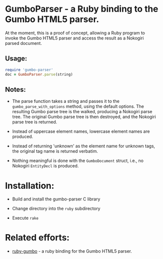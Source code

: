 GumboParser - a Ruby binding to the Gumbo HTML5 parser.
===========

At the moment, this is a proof of concept, allowing a Ruby program to invoke
the Gumbo HTML5 parser and access the result as a Nokogiri parsed document.

Usage:
-----

```ruby
require 'gumbo-parser'
doc = GumboParser.parse(string)
```

Notes:
-----

* The parse function takes a string and passes it to the
<code>gumbo_parse_with_options</code> method, using the default options.
The resulting Gumbo parse tree is the walked, producing a Nokogiri parse tree.
The original Gumbo parse tree is then destroyed, and the Nokogiri parse tree
is returned. 

* Instead of uppercase element names, lowercase element names are produced.

* Instead of returning 'unknown' as the element name for unknown tags, the
original tag name is returned verbatim.

* Nothing meaningful is done with the `GumboDocument` struct, i.e., no
Nokogiri `EntityDecl` is produced.

Installation:
============

* Build and install the gumbo-parser C library

* Change directory into the `ruby` subdirectory

* Execute `rake`

Related efforts:
============

* [ruby-gumbo](https://github.com/galdor/ruby-gumbo#readme) - a ruby binding
for the Gumbo HTML5 parser.
